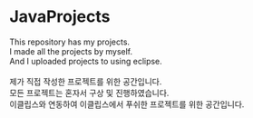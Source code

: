 # JavaProjects
This repository has my projects.<br>
I made all the projects by myself.<br>
And I uploaded projects to using eclipse.<br><br>
제가 직접 작성한 프로젝트를 위한 공간입니다.<br>
모든 프로젝트는 혼자서 구상 및 진행하였습니다.<br>
이클립스와 연동하여 이클립스에서 푸쉬한 프로젝트를 위한 공간입니다.<br>
